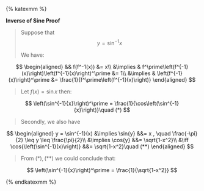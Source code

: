 {% katexmm %}

<b> Inverse of Sine Proof</b>

> Suppose that $$y=\sin^{-1}{x}$$
>
> We have:

$$
\begin{aligned}
    &&          f(f^-1(x)) &= x\\
    &\implies & f^\prime\left(f^{-1}(x)\right)\left(f^{-1}(x)\right)^\prime &= 1\\
    &\implies & \left(f^{-1}(x)\right)^\prime &= \frac{1}{f^\prime\left(f^{-1}(x)\right)}
    \end{aligned}
$$

> Let $f(x)=\sin{x}$ then:

$$
\left(\sin^{-1}{x}\right)^\prime = \frac{1}{\cos\left(\sin^{-1}{x}\right)}\quad (*)
$$

> Secondly, we also have

$$
\begin{aligned}
y = \sin^{-1}(x) &\implies \sin{y} &&= x , \quad \frac{-\pi}{2} \leq y \leq \frac{\pi}{2}\\
                 &\implies \cos{y} &&= \sqrt{1-x^2}\\
                 &\iff     \cos{\left(\sin^{-1}(x)\right)} &&= \sqrt{1-x^2}\quad (**)
\end{aligned}
$$

> From $(*),(**)$ we could conclude that:

$$
\left(\sin^{-1}{x}\right)^\prime = \frac{1}{\sqrt{1-x^2}}
$$

{% endkatexmm %}

